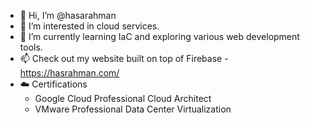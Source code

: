 - 👋 Hi, I’m @hasarahman
- 👀 I’m interested in cloud services.
- 🌱 I’m currently learning IaC and exploring various web development tools.
- 📫 Check out my website built on top of Firebase - https://hasrahman.com/
- ☁️ Certifications
    - Google Cloud Professional Cloud Architect
    - VMware Professional Data Center Virtualization
